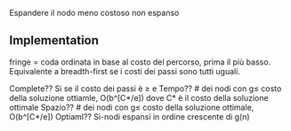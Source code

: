 Espandere il nodo meno costoso non espanso
## Implementation
fringe = coda ordinata in base al costo del percorso, prima il più basso.
Equivalente a breadth-first se i costi dei passi sono tutti uguali.

Complete?? Si se il costo dei passi è ≥ e
Tempo?? # dei nodi con g≤ costo della soluzione ottiamle, O(b^[C*/e]) dove C* è il costo della soluzione ottimale
Spazio?? # dei nodi con g≤ costo della soluzione ottimale, O(b^[C*/e])
Optiaml?? Sì-nodi espansi in ordine crescente di g(n)